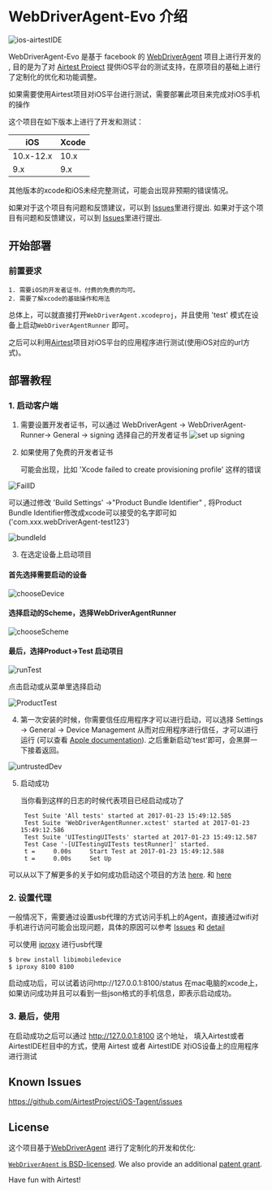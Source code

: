 # WebDriverAgent-Evo 介绍

![ios-airtestIDE](/IntroductionPhoto/ios-airtestIDE.gif "ios-airtestIDE")

WebDriverAgent-Evo 是基于 facebook 的 [WebDriverAgent](https://github.com/facebook/WebDriverAgent) 项目上进行开发的 , 目的是为了对 [Airtest Project](http://airtest.netease.com/) 提供iOS平台的测试支持，在原项目的基础上进行了定制化的优化和功能调整。

如果需要使用Airtest项目对iOS平台进行测试，需要部署此项目来完成对iOS手机的操作

这个项目在如下版本上进行了开发和测试：

| iOS       	| Xcode 	|
|-----------	|-------	|
| 10.x-12.x 	| 10.x  	|
| 9.x       	| 9.x   	|

其他版本的xcode和iOS未经完整测试，可能会出现非预期的错误情况。


如果对于这个项目有问题和反馈建议，可以到 [Issues](https://github.com/AirtestProject/iOS-Tagent/issues)里进行提出.
如果对于这个项目有问题和反馈建议，可以到 [Issues](https://github.com/AirtestProject/iOS-Tagent/issues)里进行提出.


## 开始部署

### 前置要求
    1. 需要iOS的开发者证书，付费的免费的均可。
    2. 需要了解xcode的基础操作和用法

总体上，可以就直接打开`WebDriverAgent.xcodeproj`，并且使用 'test' 模式在设备上启动`WebDriverAgentRunner` 即可。

之后可以利用[Airtest](http://airtest.netease.com/)项目对iOS平台的应用程序进行测试(使用iOS对应的url方式)。


## 部署教程

### 1. 启动客户端

1. 需要设置开发者证书，可以通过  WebDriverAgent -> WebDriverAgent-Runner-> General -> signing 选择自己的开发者证书
![set up signing](/IntroductionPhoto/signing.png "set up signing")


2. 如果使用了免费的开发者证书

    可能会出现，比如 'Xcode failed to create provisioning profile' 这样的错误

![FailID](/IntroductionPhoto/FailID.png "set up id Fail")

可以通过修改 'Build Settings' ->"Product Bundle Identifier" , 将Product Bundle Identifier修改成xcode可以接受的名字即可如('com.xxx.webDriverAgent-test123')

![bundleId](/IntroductionPhoto/bundleId.png "set up bundleId")

3. 在选定设备上启动项目

#### 首先选择需要启动的设备

![chooseDevice](/IntroductionPhoto/chooseDevice.png "chooseDevice")

#### 选择启动的Scheme，选择WebDriverAgentRunner

![chooseScheme](/IntroductionPhoto/chooseScheme.png "chooseScheme")

#### 最后，选择Product->Test 启动项目
![runTest](/IntroductionPhoto/runTest.png "runTest")

点击启动或从菜单里选择启动

![ProductTest](/IntroductionPhoto/ProductTest.jpg "ProductTest")


4. 第一次安装的时候，你需要信任应用程序才可以进行启动，可以选择 Settings -> General -> Device Management 从而对应用程序进行信任，才可以进行运行 (可以查看 [Apple documentation](https://support.apple.com/en-us/HT204460)). 之后重新启动'test'即可，会黑屏一下接着返回。

![untrustedDev](/IntroductionPhoto/untrustedDev.png "untrustedDev")

5. 启动成功

    当你看到这样的日志的时候代表项目已经启动成功了

        Test Suite 'All tests' started at 2017-01-23 15:49:12.585
        Test Suite 'WebDriverAgentRunner.xctest' started at 2017-01-23 15:49:12.586
        Test Suite 'UITestingUITests' started at 2017-01-23 15:49:12.587
        Test Case '-[UITestingUITests testRunner]' started.
        t =     0.00s     Start Test at 2017-01-23 15:49:12.588
        t =     0.00s     Set Up


可以从以下了解更多的关于如何成功启动这个项目的方法 [here](https://github.com/facebook/WebDriverAgent/wiki/Starting-WebDriverAgent).
和 [here](https://github.com/appium/appium/blob/master/docs/en/drivers/ios-xcuitest-real-devices.md)

### 2. 设置代理
一般情况下，需要通过设置usb代理的方式访问手机上的Agent，直接通过wifi对手机进行访问可能会出现问题，具体的原因可以参考 [Issues](https://github.com/facebook/WebDriverAgent/wiki/Common-Issues) 和 [detail](https://github.com/facebook/WebDriverAgent/issues/288)

可以使用 [iproxy](https://github.com/libimobiledevice/libimobiledevice) 进行usb代理

    $ brew install libimobiledevice
    $ iproxy 8100 8100

启动成功后，可以试着访问http://127.0.0.1:8100/status 在mac电脑的xcode上，如果访问成功并且可以看到一些json格式的手机信息，即表示启动成功。


### 3. 最后，使用
在启动成功之后可以通过 http://127.0.0.1:8100 这个地址， 填入Airtest或者AirtestIDE栏目中的方式，使用 Airtest 或者 AirtestIDE 对iOS设备上的应用程序进行测试

## Known Issues

https://github.com/AirtestProject/iOS-Tagent/issues

## License
这个项目基于[WebDriverAgent](https://github.com/facebook/WebDriverAgent) 进行了定制化的开发和优化:


[`WebDriverAgent` is BSD-licensed](LICENSE). We also provide an additional [patent grant](PATENTS).


Have fun with Airtest!
